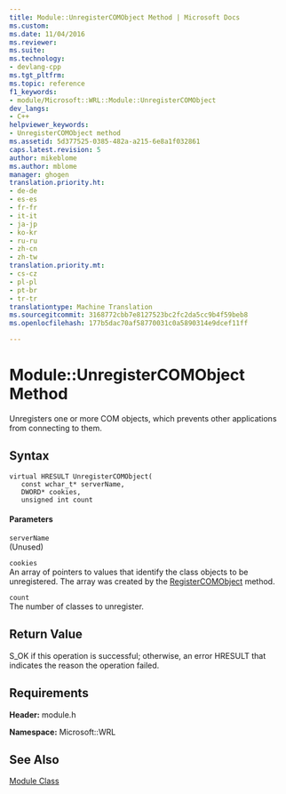 ```yaml
---
title: Module::UnregisterCOMObject Method | Microsoft Docs
ms.custom: 
ms.date: 11/04/2016
ms.reviewer: 
ms.suite: 
ms.technology:
- devlang-cpp
ms.tgt_pltfrm: 
ms.topic: reference
f1_keywords:
- module/Microsoft::WRL::Module::UnregisterCOMObject
dev_langs:
- C++
helpviewer_keywords:
- UnregisterCOMObject method
ms.assetid: 5d377525-0385-482a-a215-6e8a1f032861
caps.latest.revision: 5
author: mikeblome
ms.author: mblome
manager: ghogen
translation.priority.ht:
- de-de
- es-es
- fr-fr
- it-it
- ja-jp
- ko-kr
- ru-ru
- zh-cn
- zh-tw
translation.priority.mt:
- cs-cz
- pl-pl
- pt-br
- tr-tr
translationtype: Machine Translation
ms.sourcegitcommit: 3168772cbb7e8127523bc2fc2da5cc9b4f59beb8
ms.openlocfilehash: 177b5dac70af58770031c0a5890314e9dcef11ff

---
```

# Module::UnregisterCOMObject Method
Unregisters one or more COM objects, which prevents other applications from connecting to them.  
  
## Syntax  
  
```  
virtual HRESULT UnregisterCOMObject(  
   const wchar_t* serverName,  
   DWORD* cookies,  
   unsigned int count  
```  
  
#### Parameters  
 `serverName`  
 (Unused)  
  
 `cookies`  
 An array of pointers to values that identify the class objects to be unregistered. The array was created by the [RegisterCOMObject](../windows/module-registercomobject-method.md) method.  
  
 `count`  
 The number of classes to unregister.  
  
## Return Value  
 S_OK if this operation is successful; otherwise, an error HRESULT that indicates the reason the operation failed.  
  
## Requirements  
 **Header:** module.h  
  
 **Namespace:** Microsoft::WRL
 
 ## See Also
 [Module Class](../windows/module-class.md)


<!--HONumber=Jan17_HO1-->


